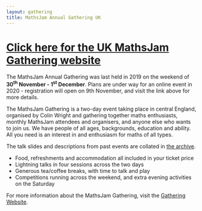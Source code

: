 ```yaml
---
layout: gathering
title: MathsJam Annual Gathering UK
---
```


# [Click here for the UK MathsJam Gathering website](https://www.solipsys.co.uk/cgi-bin/MJ_Wiki.py)

The MathsJam Annual Gathering was last held in 2019 on the weekend of
**30<sup>th</sup> November - 1<sup>st</sup> December**. Plans are under way for an online event in 2020 - registration will open on 9th November, and visit the link above for more details.

The MathsJam Gathering is a two-day event taking place in central England, organised by Colin Wright and gathering together maths enthusiasts, monthly MathsJam attendees and organisers, and anyone else who wants to join us. We have people of all ages, backgrounds, education and ability. All you need is an interest in and enthusiasm for maths of all types.

The talk slides and descriptions from past events are collated in [the archive](archive).

* Food, refreshments and accommodation all included in your ticket price
* Lightning talks in four sessions across the two days
* Generous tea/coffee breaks, with time to talk and play
* Competitions running across the weekend, and extra evening activities on the Saturday

For more information about the MathsJam Gathering, visit the [Gathering Website](https://www.solipsys.co.uk/cgi-bin/MJ_Wiki.py).

